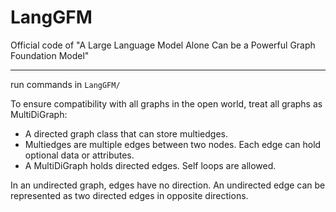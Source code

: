 # LangGFM
Official code of "A Large Language Model Alone Can be a Powerful Graph Foundation Model"

---

run commands in `LangGFM/`


To ensure compatibility with all graphs in the open world, treat all graphs as MultiDiGraph: 
* A directed graph class that can store multiedges. 
* Multiedges are multiple edges between two nodes. Each edge can hold optional data or attributes.
* A MultiDiGraph holds directed edges. Self loops are allowed.

In an undirected graph, edges have no direction. An undirected edge can be represented as two directed edges in opposite directions. 

